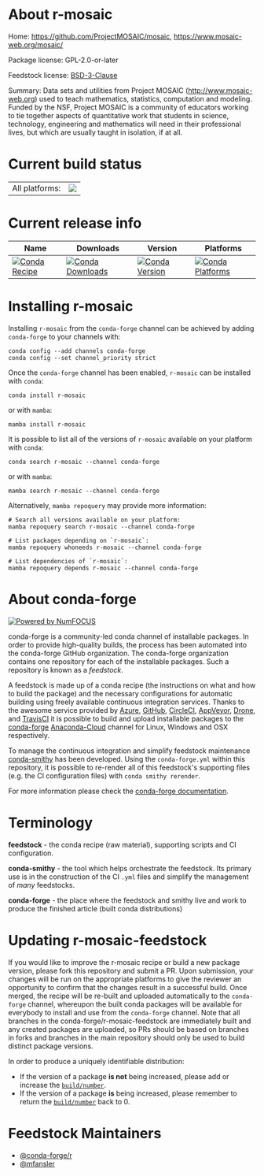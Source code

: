About r-mosaic
==============

Home: https://github.com/ProjectMOSAIC/mosaic, https://www.mosaic-web.org/mosaic/

Package license: GPL-2.0-or-later

Feedstock license: [BSD-3-Clause](https://github.com/conda-forge/r-mosaic-feedstock/blob/main/LICENSE.txt)

Summary: Data sets and utilities from Project MOSAIC (<http://www.mosaic-web.org>) used to teach mathematics, statistics, computation and modeling.  Funded by the NSF, Project MOSAIC is a community of educators working to tie together aspects of quantitative work that students in science, technology, engineering and mathematics will need in their professional lives, but which are usually taught in isolation, if at all.

Current build status
====================


<table><tr><td>All platforms:</td>
    <td>
      <a href="https://dev.azure.com/conda-forge/feedstock-builds/_build/latest?definitionId=14269&branchName=main">
        <img src="https://dev.azure.com/conda-forge/feedstock-builds/_apis/build/status/r-mosaic-feedstock?branchName=main">
      </a>
    </td>
  </tr>
</table>

Current release info
====================

| Name | Downloads | Version | Platforms |
| --- | --- | --- | --- |
| [![Conda Recipe](https://img.shields.io/badge/recipe-r--mosaic-green.svg)](https://anaconda.org/conda-forge/r-mosaic) | [![Conda Downloads](https://img.shields.io/conda/dn/conda-forge/r-mosaic.svg)](https://anaconda.org/conda-forge/r-mosaic) | [![Conda Version](https://img.shields.io/conda/vn/conda-forge/r-mosaic.svg)](https://anaconda.org/conda-forge/r-mosaic) | [![Conda Platforms](https://img.shields.io/conda/pn/conda-forge/r-mosaic.svg)](https://anaconda.org/conda-forge/r-mosaic) |

Installing r-mosaic
===================

Installing `r-mosaic` from the `conda-forge` channel can be achieved by adding `conda-forge` to your channels with:

```
conda config --add channels conda-forge
conda config --set channel_priority strict
```

Once the `conda-forge` channel has been enabled, `r-mosaic` can be installed with `conda`:

```
conda install r-mosaic
```

or with `mamba`:

```
mamba install r-mosaic
```

It is possible to list all of the versions of `r-mosaic` available on your platform with `conda`:

```
conda search r-mosaic --channel conda-forge
```

or with `mamba`:

```
mamba search r-mosaic --channel conda-forge
```

Alternatively, `mamba repoquery` may provide more information:

```
# Search all versions available on your platform:
mamba repoquery search r-mosaic --channel conda-forge

# List packages depending on `r-mosaic`:
mamba repoquery whoneeds r-mosaic --channel conda-forge

# List dependencies of `r-mosaic`:
mamba repoquery depends r-mosaic --channel conda-forge
```


About conda-forge
=================

[![Powered by
NumFOCUS](https://img.shields.io/badge/powered%20by-NumFOCUS-orange.svg?style=flat&colorA=E1523D&colorB=007D8A)](https://numfocus.org)

conda-forge is a community-led conda channel of installable packages.
In order to provide high-quality builds, the process has been automated into the
conda-forge GitHub organization. The conda-forge organization contains one repository
for each of the installable packages. Such a repository is known as a *feedstock*.

A feedstock is made up of a conda recipe (the instructions on what and how to build
the package) and the necessary configurations for automatic building using freely
available continuous integration services. Thanks to the awesome service provided by
[Azure](https://azure.microsoft.com/en-us/services/devops/), [GitHub](https://github.com/),
[CircleCI](https://circleci.com/), [AppVeyor](https://www.appveyor.com/),
[Drone](https://cloud.drone.io/welcome), and [TravisCI](https://travis-ci.com/)
it is possible to build and upload installable packages to the
[conda-forge](https://anaconda.org/conda-forge) [Anaconda-Cloud](https://anaconda.org/)
channel for Linux, Windows and OSX respectively.

To manage the continuous integration and simplify feedstock maintenance
[conda-smithy](https://github.com/conda-forge/conda-smithy) has been developed.
Using the ``conda-forge.yml`` within this repository, it is possible to re-render all of
this feedstock's supporting files (e.g. the CI configuration files) with ``conda smithy rerender``.

For more information please check the [conda-forge documentation](https://conda-forge.org/docs/).

Terminology
===========

**feedstock** - the conda recipe (raw material), supporting scripts and CI configuration.

**conda-smithy** - the tool which helps orchestrate the feedstock.
                   Its primary use is in the construction of the CI ``.yml`` files
                   and simplify the management of *many* feedstocks.

**conda-forge** - the place where the feedstock and smithy live and work to
                  produce the finished article (built conda distributions)


Updating r-mosaic-feedstock
===========================

If you would like to improve the r-mosaic recipe or build a new
package version, please fork this repository and submit a PR. Upon submission,
your changes will be run on the appropriate platforms to give the reviewer an
opportunity to confirm that the changes result in a successful build. Once
merged, the recipe will be re-built and uploaded automatically to the
`conda-forge` channel, whereupon the built conda packages will be available for
everybody to install and use from the `conda-forge` channel.
Note that all branches in the conda-forge/r-mosaic-feedstock are
immediately built and any created packages are uploaded, so PRs should be based
on branches in forks and branches in the main repository should only be used to
build distinct package versions.

In order to produce a uniquely identifiable distribution:
 * If the version of a package **is not** being increased, please add or increase
   the [``build/number``](https://docs.conda.io/projects/conda-build/en/latest/resources/define-metadata.html#build-number-and-string).
 * If the version of a package **is** being increased, please remember to return
   the [``build/number``](https://docs.conda.io/projects/conda-build/en/latest/resources/define-metadata.html#build-number-and-string)
   back to 0.

Feedstock Maintainers
=====================

* [@conda-forge/r](https://github.com/conda-forge/r/)
* [@mfansler](https://github.com/mfansler/)

